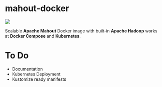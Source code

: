 # mahout-docker

![](https://github.com/mpolatcan/mahout-docker/workflows/mahout-docker/badge.svg)

Scalable **Apache Mahout** Docker image with built-in **Apache Hadoop** works at **Docker Compose** and **Kubernetes**.


# To Do

- Documentation
- Kubernetes Deployment
- Kustomize ready manifests